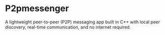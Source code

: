 # P2pmessenger
A lightweight peer-to-peer (P2P) messaging app built in C++ with local peer discovery, real-time communication, and no internet required.
